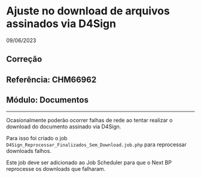 # Ajuste no download de arquivos assinados via D4Sign
09/06/2023
## Correção
## Referência: CHM66962
## Módulo: Documentos
***

Ocasionalmente poderão ocorrer falhas de rede ao tentar realizar o download do documento assinado via D4Sign.

Para isso foi criado o job `D4Sign_Reprocessar_Finalizados_Sem_Download.job.php` para reprocessar downloads falhos.

Este job deve ser adicionado ao Job Scheduler para que o Next BP reprocesse os downloads que falharam.